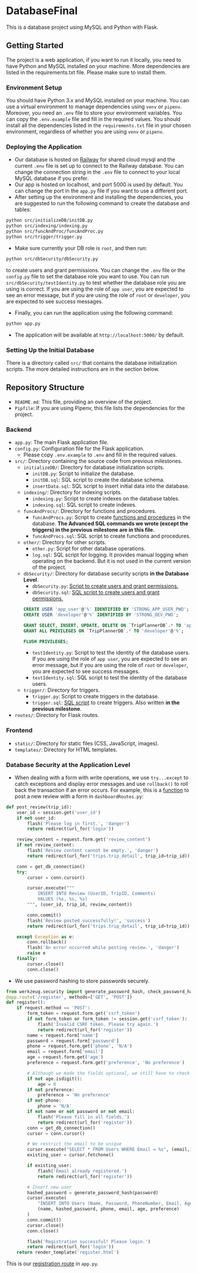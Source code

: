 # DatabaseFinal
This is a database project using MySQL and Python with Flask.

## Getting Started
The project is a web application, if you want to run it locally, you need to have Python and MySQL installed on your machine. More dependencies are listed in the requirements.txt file. Please make sure to install them.

### Environment Setup
You should have Python 3.x and MySQL installed on your machine. You can use a virtual environment to manage dependencies using `venv` or `pipenv`. Moreover, you need an `.env` file to store your environment variables. You can copy the `.env.example` file and fill in the required values. You should install all the dependencies listed in the `requirements.txt` file in your chosen environment, regardless of whether you are using `venv` or `pipenv`.

### Deploying the Application
- Our database is hosted on [Railway](https://railway.com/) for shared cloud mysql and the current `.env` file is set up to connect to the Railway database. You can change the connection string in the `.env` file to connect to your local MySQL database if you prefer.
- Our app is hosted on localhost, and port 5000 is used by default. You can change the port in the `app.py` file if you want to use a different port.
- After setting up the environment and installing the dependencies, you are suggested to run the following command to create the database and tables:
```bash
python src/initializeDB/initDB.py
python src/indexing/indexing.py
python src/funcAndProc/funcAndProc.py
python src/trigger/trigger.py
```
- Make sure currently your DB role is `root`, and then run:
```bash
python src/dbSecurity/dbSecurity.py
```
to create users and grant permissions. You can change the `.env` file or the `config.py` file to set the database role you want to use. You can run `src/dbSecurity/testIdentity.py` to test whether the database role you are using is correct. If you are using the role of `app user`, you are expected to see an error message, but if you are using the role of `root` or `developer`, you are expected to see success messages.

- Finally, you can run the application using the following command:
```bash
python app.py
```

- The application will be available at `http://localhost:5000/` by default.
    

### Setting Up the Initial Database
There is a directory called `src/` that contains the database initialization scripts. The more detailed instructions are in the section below.

## Repository Structure

- `README.md`: This file, providing an overview of the project.
- `Pipfile`: If you are using Pipenv, this file lists the dependencies for the project.

### Backend
- `app.py`: The main Flask application file.
- `config.py`: Configuration file for the Flask application.
    - Please copy `.env.example` to `.env` and fill in the required values.
- `src/`: Directory containing the source code from previous milestones.
    - `initializeDB/`: Directory for database initialization scripts.
        - `initDB.py`: Script to initialize the database.
        - `initDB.sql`: SQL script to create the database schema.
        - `insertData.sql`: SQL script to insert initial data into the database.
    - `indexing/`: Directory for indexing scripts.
        - `indexing.py`: Script to create indexes on the database tables.
        - `indexing.sql`: SQL script to create indexes.
    - `funcAndProcs/`: Directory for functions and procedures.
        - `funcAndProcs.py`: Script to create [functions and procedures](https://github.com/SuQichen777/DatabaseFinal/blob/main/src/funcAndProc/funcAndProc.sql) in the database. **The Advanced SQL commands we wrote (except the triggers) in the previous milestone are in this file.**
        - `funcAndProcs.sql`: SQL script to create functions and procedures.
    - `other/`: Directory for other scripts.
        - `other.py`: Script for other database operations.
        - `log.sql`: SQL script for logging. It provides manual logging when operating on the backend. But it is not used in the current version of the project.
    - `dbSecurity/`: Directory for database security scripts **in the Database Level**.
        - `dbSecurity.py`: [Script to create users and grant permissions.](https://github.com/SuQichen777/DatabaseFinal/blob/main/src/dbSecurity/dbSecurity.py)
        - `dbSecurity.sql`: [SQL script to create users and grant permissions.](https://github.com/SuQichen777/DatabaseFinal/blob/main/src/dbSecurity/dbSecurity.sql)
        ``` sql
        CREATE USER 'app_user'@'%' IDENTIFIED BY 'STRONG_APP_USER_PWD';
        CREATE USER 'developer'@'%' IDENTIFIED BY 'STRONG_DEV_PWD';

        GRANT SELECT, INSERT, UPDATE, DELETE ON `TripPlannerDB`.* TO 'app_user'@'%';
        GRANT ALL PRIVILEGES ON `TripPlannerDB`.* TO 'developer'@'%';

        FLUSH PRIVILEGES;
        ```
        - `testIdentity.py`: Script to test the identity of the database users. If you are using the role of `app user`, you are expected to see an error message, but if you are using the role of `root` or `developer`, you are expected to see success messages.
        - `testIdentity.sql`: SQL script to test the identity of the database users.
    - `trigger/`: Directory for triggers.
        - `trigger.py`: Script to create triggers in the database.
        - `trigger.sql`: [SQL script](https://github.com/SuQichen777/DatabaseFinal/blob/main/src/trigger/trigger.sql) to create triggers. Also written **in the previous milestone**.
- `routes/`: Directory for Flask routes.
        

### Frontend
- `static/`: Directory for static files (CSS, JavaScript, images).
- `templates/`: Directory for HTML templates.

### Database Security at the Application Level
- When dealing with a form with write operations, we use `try...except` to catch exceptions and display error messages and use `rollback()` to roll back the transaction if an error occurs. For example, this is a [function](https://github.com/SuQichen777/DatabaseFinal/blob/main/routes/dashboardRoutes.py) to post a new review with a form in `dashboardRoutes.py`:
```python
def post_review(trip_id):
    user_id = session.get('user_id')
    if not user_id:
        flash('Please log in first.', 'danger')
        return redirect(url_for('login'))

    review_content = request.form.get('review_content')
    if not review_content:
        flash('Review content cannot be empty.', 'danger')
        return redirect(url_for('trips.trip_detail', trip_id=trip_id))

    conn = get_db_connection()
    try:
        cursor = conn.cursor()

        cursor.execute("""
            INSERT INTO Review (UserID, TripID, Comments)
            VALUES (%s, %s, %s)
        """, (user_id, trip_id, review_content))

        conn.commit()
        flash('Review posted successfully!', 'success')
        return redirect(url_for('trips.trip_detail', trip_id=trip_id))

    except Exception as e:
        conn.rollback()
        flash('An error occurred while posting review.', 'danger')
        raise e
    finally:
        cursor.close()
        conn.close()
```

- We use password hashing to store passwords securely. 
``` python
from werkzeug.security import generate_password_hash, check_password_hash  # for password hashing
@app.route('/register', methods=['GET', 'POST'])
def register():
    if request.method == 'POST':
        form_token = request.form.get('csrf_token')
        if not form_token or form_token != session.get('csrf_token'):
            flash('Invalid CSRF token. Please try again.')
            return redirect(url_for('register'))
        name = request.form['name']
        password = request.form['password']
        phone = request.form.get('phone', 'N/A')
        email = request.form['email']
        age = request.form.get('age')
        preference = request.form.get('preference', 'No preference')

        # Although we made the fields optional, we still have to check if they are empty
        if not age.isdigit():
            age = 0
        if not preference:
            preference = 'No preference'
        if not phone:
            phone = 'N/A'
        if not name or not password or not email:
            flash('Please fill in all fields.')
            return redirect(url_for('register'))
        conn = get_db_connection()
        cursor = conn.cursor()

        # We restrict the email to be unique
        cursor.execute("SELECT * FROM Users WHERE Email = %s", (email,))
        existing_user = cursor.fetchone()

        if existing_user:
            flash('Email already registered.')
            return redirect(url_for('register'))

        # Insert new user
        hashed_password = generate_password_hash(password)
        cursor.execute(
            "INSERT INTO Users (Name, Password, PhoneNumber, Email, Age, Preference) VALUES (%s, %s, %s, %s, %s, %s)",
            (name, hashed_password, phone, email, age, preference)
        )
        conn.commit()
        cursor.close()
        conn.close()

        flash('Registration successful! Please login.')
        return redirect(url_for('login'))
    return render_template('register.html')
```
This is our [registration route](https://github.com/SuQichen777/DatabaseFinal/blob/main/app.py) in `app.py`. 
